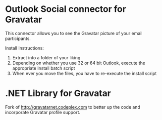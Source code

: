 Outlook Social connector for Gravatar
========
This connector allows you to see the Gravatar picture of your email participants.

 Install Instructions:
   1. Extract into a folder of your liking
   2. Depending on whether you use 32 or 64 bit Outlook, execute the appropriate Install batch script
   3. When ever you move the files, you have to re-execute the install script

.NET Library for Gravatar
=======
Fork of http://gravatarnet.codeplex.com to better up the code and incorporate Gravatar profile support.